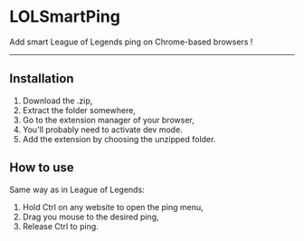 # LOLSmartPing

Add smart League of Legends ping on Chrome-based browsers !

***

## Installation

1. Download the .zip,
2. Extract the folder somewhere,
3. Go to the extension manager of your browser,
4. You'll probably need to activate dev mode.
5. Add the extension by choosing the unzipped folder.

## How to use

Same way as in League of Legends:

1. Hold Ctrl on any website to open the ping menu,
2. Drag you mouse to the desired ping,
3. Release Ctrl to ping.
